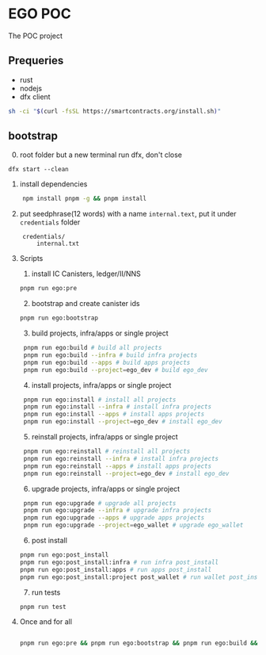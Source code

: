 # EGO POC

The POC project

## Prequeries

- rust
- nodejs
- dfx client

```bash
sh -ci "$(curl -fsSL https://smartcontracts.org/install.sh)"
```

## bootstrap

0. root folder but a new terminal run dfx, don't close

```
dfx start --clean
```

1. install dependencies

```bash
    npm install pnpm -g && pnpm install
```

2. put seedphrase(12 words) with a name `internal.text`, put it under `credentials` folder

```tree
    credentials/
        internal.txt
```

3. Scripts

   1. install IC Canisters, ledger/II/NNS

   ```bash
   pnpm run ego:pre
   ```

   2. bootstrap and create canister ids

   ```bash
   pnpm run ego:bootstrap
   ```

   3. build projects, infra/apps or single project

   ```bash
    pnpm run ego:build # build all projects
    pnpm run ego:build --infra # build infra projects
    pnpm run ego:build --apps # build apps projects
    pnpm run ego:build --project=ego_dev # build ego_dev
   ```

   4. install projects, infra/apps or single project

   ```bash
    pnpm run ego:install # install all projects
    pnpm run ego:install --infra # install infra projects
    pnpm run ego:install --apps # install apps projects
    pnpm run ego:install --project=ego_dev # install ego_dev
   ```

   5. reinstall projects, infra/apps or single project

   ```bash
    pnpm run ego:reinstall # reinstall all projects
    pnpm run ego:reinstall --infra # install infra projects
    pnpm run ego:reinstall --apps # install apps projects
    pnpm run ego:reinstall --project=ego_dev # install ego_dev
   ```

   6. upgrade projects, infra/apps or single project

   ```bash
    pnpm run ego:upgrade # upgrade all projects
    pnpm run ego:upgrade --infra # upgrade infra projects
    pnpm run ego:upgrade --apps # upgrade apps projects
    pnpm run ego:upgrade --project=ego_wallet # upgrade ego_wallet
   ```

   6. post install

   ```bash
   pnpm run ego:post_install
   pnpm run ego:post_install:infra # run infra post_install
   pnpm run ego:post_install:apps # run apps post_install
   pnpm run ego:post_install:project post_wallet # run wallet post_install, please use `post_` prefix to project
   ```

   7. run tests

   ```bash
   pnpm run test
   ```

4. Once and for all

   ```bash

   pnpm run ego:pre && pnpm run ego:bootstrap && pnpm run ego:build && pnpm run ego:install && pnpm run ego:post_install
   ```
